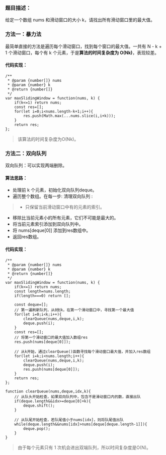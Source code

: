 ### 题目描述：
给定一个数组 nums 和滑动窗口的大小 k，请找出所有滑动窗口里的最大值。
### 方法一：暴力法
最简单直接的方法是遍历每个滑动窗口，找到每个窗口的最大值。一共有 N - k + 1 个滑动窗口，每个有 k 个元素，于是**算法的时间复杂度为 O(Nk)**，表现较差。
#### 代码实现：
```
/**
 * @param {number[]} nums
 * @param {number} k
 * @return {number[]}
 */
var maxSlidingWindow = function(nums, k) {
    if(k<=1) return nums;
    const res=[];
    for(let i=0;i<nums.length-k+1;i++){
        res.push(Math.max(...nums.slice(i,i+k)));
    }
    return res;
};
```
> 该算法的时间复杂度为O(Nk)。

### 方法二：双向队列
双向队列：可以实现两端删除。
#### 算法思路：
- 处理前 k 个元素，初始化双向队列deque。
- 遍历整个数组。在每一步:
  清理双向队列 :
> - 只保留当前滑动窗口中有的元素的索引。
  - 移除比当前元素小的所有元素，它们不可能是最大的。
- 将当前元素索引添加到双向队列中。
- 将 nums[deque[0]] 添加到res数组中。
- 返回res数组。
#### 代码实现：
```
/**
 * @param {number[]} nums
 * @param {number} k
 * @return {number[]}
 */
var maxSlidingWindow = function(nums, k) {
    if(k<=1) return nums;
    const length=nums.length;
    if(length===0) return [];

    const deque=[];
    // 第一遍刷新队列，从0到k，在第一个滑动窗口中，寻找第一个最大值
    for(let i=0;i<k;i++){
        clearQueue(nums,deque,i,k);
        deque.push(i);
    }
    const res=[];
    // 将第一个滑动窗口的最大值加入数组res
    res.push(nums[deque[0]]);

    // 从k开始，通过clearQueue()函数寻找每个滑动窗口最大值，并加入res数组
    for(let i=k;i<nums.length;i++){
        clearQueue(nums,deque,i,k);
        deque.push(i);
        res.push(nums[deque[0]]);
    }
    return res;
};

function clearQueue(nums,deque,idx,k){
    // 从队头开始检查，如果双向队列中，包含不是滑动窗口内的数，直接出队
    if(deque.length&&idx>=deque[0]+k){
        deque.shift();
    }
    
    // 从队尾开始检查，若队尾值小于nums[idx]，则将队尾值出队
    while(deque.length&&nums[idx]>nums[deque[deque.length-1]]){
        deque.pop();
    }
}
```
> 由于每个元素只有 1 次机会进出双端队列，所以时间复杂度是O(N)。

